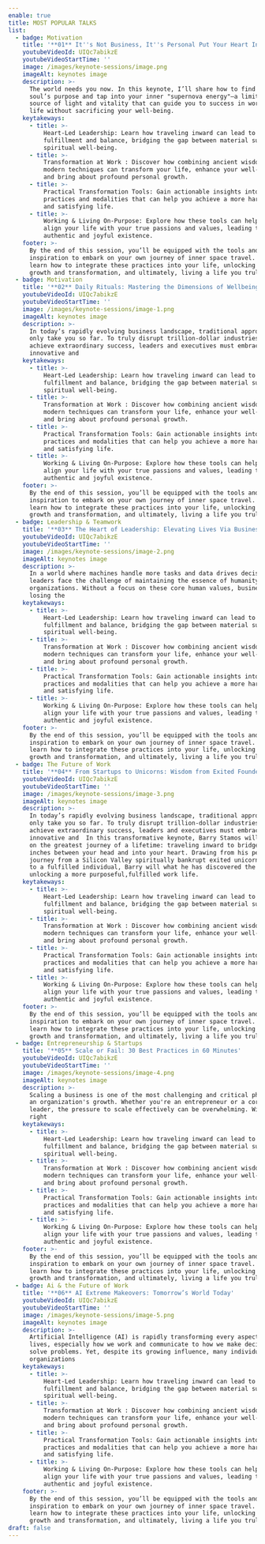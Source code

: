 ```yaml
---
enable: true
title: MOST POPULAR TALKS
list:
  - badge: Motivation
    title: '**01** It''s Not Business, It''s Personal Put Your Heart Into Your Work'
    youtubeVideoId: UIQc7abikzE
    youtubeVideoStartTime: ''
    image: /images/keynote-sessions/image.png
    imageAlt: keynotes image
    description: >-
      The world needs you now. In this keynote, I’ll share how to find your
      soul’s purpose and tap into your inner "supernova energy"—a limitless
      source of light and vitality that can guide you to success in work and
      life without sacrificing your well-being.
    keytakeways:
      - title: >-
          Heart-Led Leadership: Learn how traveling inward can lead to greater
          fulfillment and balance, bridging the gap between material success and
          spiritual well-being.
      - title: >-
          Transformation at Work : Discover how combining ancient wisdom with
          modern techniques can transform your life, enhance your well-being,
          and bring about profound personal growth.
      - title: >-
          Practical Transformation Tools: Gain actionable insights into the
          practices and modalities that can help you achieve a more harmonious
          and satisfying life.
      - title: >-
          Working & Living On-Purpose: Explore how these tools can help you
          align your life with your true passions and values, leading to a more
          authentic and joyful existence.
    footer: >-
      By the end of this session, you’ll be equipped with the tools and
      inspiration to embark on your own journey of inner space travel. You’ll
      learn how to integrate these practices into your life, unlocking personal
      growth and transformation, and ultimately, living a life you truly love.
  - badge: Motivation
    title: '**02** Daily Rituals: Mastering the Dimensions of Wellbeing'
    youtubeVideoId: UIQc7abikzE
    youtubeVideoStartTime: ''
    image: /images/keynote-sessions/image-1.png
    imageAlt: keynotes image
    description: >-
      In today’s rapidly evolving business landscape, traditional approaches can
      only take you so far. To truly disrupt trillion-dollar industries and
      achieve extraordinary success, leaders and executives must embrace the
      innovative and 
    keytakeways:
      - title: >-
          Heart-Led Leadership: Learn how traveling inward can lead to greater
          fulfillment and balance, bridging the gap between material success and
          spiritual well-being.
      - title: >-
          Transformation at Work : Discover how combining ancient wisdom with
          modern techniques can transform your life, enhance your well-being,
          and bring about profound personal growth.
      - title: >-
          Practical Transformation Tools: Gain actionable insights into the
          practices and modalities that can help you achieve a more harmonious
          and satisfying life.
      - title: >-
          Working & Living On-Purpose: Explore how these tools can help you
          align your life with your true passions and values, leading to a more
          authentic and joyful existence.
    footer: >-
      By the end of this session, you’ll be equipped with the tools and
      inspiration to embark on your own journey of inner space travel. You’ll
      learn how to integrate these practices into your life, unlocking personal
      growth and transformation, and ultimately, living a life you truly love.
  - badge: Leadership & Teamwork
    title: '**03** The Heart of Leadership: Elevating Lives Via Business'
    youtubeVideoId: UIQc7abikzE
    youtubeVideoStartTime: ''
    image: /images/keynote-sessions/image-2.png
    imageAlt: keynotes image
    description: >-
      In a world where machines handle more tasks and data drives decisions,
      leaders face the challenge of maintaining the essence of humanity in their
      organizations. Without a focus on these core human values, businesses risk
      losing the 
    keytakeways:
      - title: >-
          Heart-Led Leadership: Learn how traveling inward can lead to greater
          fulfillment and balance, bridging the gap between material success and
          spiritual well-being.
      - title: >-
          Transformation at Work : Discover how combining ancient wisdom with
          modern techniques can transform your life, enhance your well-being,
          and bring about profound personal growth.
      - title: >-
          Practical Transformation Tools: Gain actionable insights into the
          practices and modalities that can help you achieve a more harmonious
          and satisfying life.
      - title: >-
          Working & Living On-Purpose: Explore how these tools can help you
          align your life with your true passions and values, leading to a more
          authentic and joyful existence.
    footer: >-
      By the end of this session, you’ll be equipped with the tools and
      inspiration to embark on your own journey of inner space travel. You’ll
      learn how to integrate these practices into your life, unlocking personal
      growth and transformation, and ultimately, living a life you truly love.
  - badge: The Future of Work
    title: '**04** From Startups to Unicorns: Wisdom from Exited Founders'
    youtubeVideoId: UIQc7abikzE
    youtubeVideoStartTime: ''
    image: /images/keynote-sessions/image-3.png
    imageAlt: keynotes image
    description: >-
      In today’s rapidly evolving business landscape, traditional approaches can
      only take you so far. To truly disrupt trillion-dollar industries and
      achieve extraordinary success, leaders and executives must embrace the
      innovative and  In this transformative keynote, Barry Stamos will take you
      on the greatest journey of a lifetime: traveling inward to bridge the 18
      inches between your head and into your heart. Drawing from his personal
      journey from a Silicon Valley spiritually bankrupt exited unicorn founder
      to a fulfilled individual, Barry will what he has discovered the keys to
      unlocking a more purposeful,fulfilled work life.
    keytakeways:
      - title: >-
          Heart-Led Leadership: Learn how traveling inward can lead to greater
          fulfillment and balance, bridging the gap between material success and
          spiritual well-being.
      - title: >-
          Transformation at Work : Discover how combining ancient wisdom with
          modern techniques can transform your life, enhance your well-being,
          and bring about profound personal growth.
      - title: >-
          Practical Transformation Tools: Gain actionable insights into the
          practices and modalities that can help you achieve a more harmonious
          and satisfying life.
      - title: >-
          Working & Living On-Purpose: Explore how these tools can help you
          align your life with your true passions and values, leading to a more
          authentic and joyful existence.
    footer: >-
      By the end of this session, you’ll be equipped with the tools and
      inspiration to embark on your own journey of inner space travel. You’ll
      learn how to integrate these practices into your life, unlocking personal
      growth and transformation, and ultimately, living a life you truly love.
  - badge: Entrepreneurship & Startups
    title: '**05** Scale or Fail: 30 Best Practices in 60 Minutes'
    youtubeVideoId: UIQc7abikzE
    youtubeVideoStartTime: ''
    image: /images/keynote-sessions/image-4.png
    imageAlt: keynotes image
    description: >-
      Scaling a business is one of the most challenging and critical phases in
      an organization's growth. Whether you're an entrepreneur or a corporate
      leader, the pressure to scale effectively can be overwhelming. Without the
      right  
    keytakeways:
      - title: >-
          Heart-Led Leadership: Learn how traveling inward can lead to greater
          fulfillment and balance, bridging the gap between material success and
          spiritual well-being.
      - title: >-
          Transformation at Work : Discover how combining ancient wisdom with
          modern techniques can transform your life, enhance your well-being,
          and bring about profound personal growth.
      - title: >-
          Practical Transformation Tools: Gain actionable insights into the
          practices and modalities that can help you achieve a more harmonious
          and satisfying life.
      - title: >-
          Working & Living On-Purpose: Explore how these tools can help you
          align your life with your true passions and values, leading to a more
          authentic and joyful existence.
    footer: >-
      By the end of this session, you’ll be equipped with the tools and
      inspiration to embark on your own journey of inner space travel. You’ll
      learn how to integrate these practices into your life, unlocking personal
      growth and transformation, and ultimately, living a life you truly love.
  - badge: Ai & the Future of Work
    title: '**06** AI Extreme Makeovers: Tomorrow’s World Today'
    youtubeVideoId: UIQc7abikzE
    youtubeVideoStartTime: ''
    image: /images/keynote-sessions/image-5.png
    imageAlt: keynotes image
    description: >-
      Artificial Intelligence (AI) is rapidly transforming every aspect of our
      lives, especially how we work and communicate to how we make decisions and
      solve problems. Yet, despite its growing influence, many individuals and
      organizations
    keytakeways:
      - title: >-
          Heart-Led Leadership: Learn how traveling inward can lead to greater
          fulfillment and balance, bridging the gap between material success and
          spiritual well-being.
      - title: >-
          Transformation at Work : Discover how combining ancient wisdom with
          modern techniques can transform your life, enhance your well-being,
          and bring about profound personal growth.
      - title: >-
          Practical Transformation Tools: Gain actionable insights into the
          practices and modalities that can help you achieve a more harmonious
          and satisfying life.
      - title: >-
          Working & Living On-Purpose: Explore how these tools can help you
          align your life with your true passions and values, leading to a more
          authentic and joyful existence.
    footer: >-
      By the end of this session, you’ll be equipped with the tools and
      inspiration to embark on your own journey of inner space travel. You’ll
      learn how to integrate these practices into your life, unlocking personal
      growth and transformation, and ultimately, living a life you truly love.
draft: false
---
```

